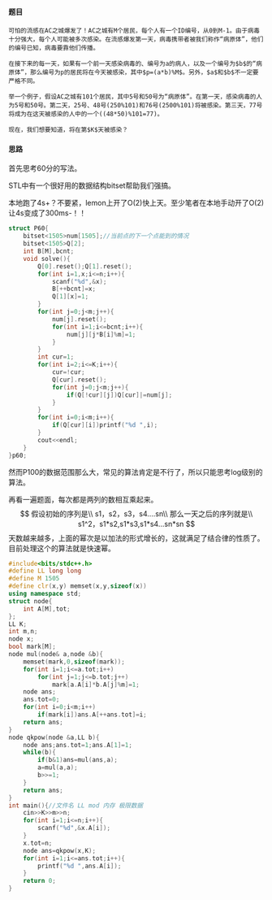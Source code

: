 #### 题目

 	可怕的流感在AC之城爆发了！AC之城有M个居民，每个人有一个ID编号，从0到M-1。由于病毒十分强大，每个人可能被多次感染。在流感爆发第一天，病毒携带者被我们称作“病原体”，他们的编号已知，病毒要靠他们传播。  

 	在接下来的每一天，如果有一个前一天感染病毒的、编号为a的病人，以及一个编号为$b$的“病原体”，那么编号为p的居民将在今天被感染，其中$p=(a*b)%M$。另外，$a$和$b$不一定要严格不同。  

 	举一个例子，假设AC之城有101个居民，其中5号和50号为“病原体”。在第一天，感染病毒的人为5号和50号。第二天，25号、48号(250%101)和76号(2500%101)将被感染。第三天，77号将成为在这天被感染的人中的一个((48*50)%101=77)。  

 	现在，我们想要知道，将在第$K$天被感染？

#### 思路

首先思考60分的写法。

STL中有一个很好用的数据结构bitset帮助我们强搞。

本地跑了4s+？不要紧，lemon上开了O(2)快上天。至少笔者在本地手动开了O(2)让4s变成了300ms-！！

```cpp
struct P60{
    bitset<1505>num[1505];//当前点的下一个点能到的情况 
    bitset<1505>Q[2]; 
    int B[M],bcnt;
    void solve(){
        Q[0].reset();Q[1].reset();
        for(int i=1,x;i<=n;i++){
            scanf("%d",&x);
            B[++bcnt]=x;
            Q[1][x]=1;
        }
        for(int j=0;j<m;j++){
            num[j].reset();
            for(int i=1;i<=bcnt;i++){
                num[j][j*B[i]%m]=1; 
            }
        } 
        int cur=1;
        for(int i=2;i<=K;i++){
            cur=!cur;
            Q[cur].reset();
            for(int j=0;j<m;j++){
                if(Q[!cur][j])Q[cur]|=num[j];   
            }
        }
        for(int i=0;i<m;i++){
            if(Q[cur][i])printf("%d ",i);
        }
        cout<<endl;
    }
}p60;
```

然而P100的数据范围那么大，常见的算法肯定是不行了，所以只能思考log级别的算法。

再看一遍题面，每次都是两列的数相互乘起来。
$$
假设初始的序列是\\
s1，s2，s3，s4....sn\\
那么一天之后的序列就是\\
s1^2，s1*s2,s1*s3,s1*s4...sn*sn
$$
天数越来越多，上面的幂次是以加法的形式增长的，这就满足了结合律的性质了。目前处理这个的算法就是快速幂。

```cpp
#include<bits/stdc++.h>
#define LL long long
#define M 1505
#define clr(x,y) memset(x,y,sizeof(x))
using namespace std;
struct node{
    int A[M],tot;   
};
LL K;
int m,n;
node x;
bool mark[M];
node mul(node& a,node &b){
    memset(mark,0,sizeof(mark));
    for(int i=1;i<=a.tot;i++)
        for(int j=1;j<=b.tot;j++)
            mark[a.A[i]*b.A[j]%m]=1;    
    node ans;
    ans.tot=0;
    for(int i=0;i<m;i++)
        if(mark[i])ans.A[++ans.tot]=i;  
    return ans;
}
node qkpow(node &a,LL b){
    node ans;ans.tot=1;ans.A[1]=1;
    while(b){
        if(b&1)ans=mul(ans,a);
        a=mul(a,a);
        b>>=1;    
    }
    return ans;
}
int main(){//文件名 LL mod 内存 极限数据 
    cin>>K>>m>>n;
    for(int i=1;i<=n;i++){
        scanf("%d",&x.A[i]);
    }
    x.tot=n;
    node ans=qkpow(x,K);
    for(int i=1;i<=ans.tot;i++){
        printf("%d ",ans.A[i]);
    }   
    return 0;
}
```

